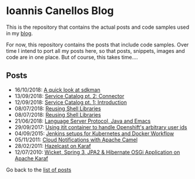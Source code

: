# Ioannis Canellos Blog

This is the repository that contains the actual posts and code samples used in my [blog](http://iocanel.com).

For now, this repository contains the posts that include code samples. Over time I intend to port all my posts here, so that posts, snippets, images and code are in one place.
But of course, this takes time....

## Posts

- 16/10/2018: [A quick look at sdkman](https://github.com/iocanel/blog/blob/master/sdkman)
- 13/09/2018: [Service Catalog pt. 2: Connector](https://github.com/iocanel/blog/blob/master/service-catalog-pt2-connector)
- 12/09/2018: [Service Catalog pt. 1: Introduction](https://github.com/iocanel/blog/blob/master/service-catalog-pt1-introduction)
- 08/07/2018: [Reusing Shell Libraries](https://github.com/iocanel/blog/blob/master/reusing-shell-libraries)
- 08/07/2018: [Reusing Shell Libraries](https://github.com/iocanel/blog/blob/master/reusing-shell-libraries)
- 21/06/2018: [Language Server Protocol, Java and Emacs](https://github.com/iocanel/blog/blob/master/language-server-protocol-java-and-emacs)
- 29/09/2017: [Using itit container to handle Openshift's arbitrary user ids](https://github.com/iocanel/blog/blob/master/using-init-containers-to-handle-openshifts-arbitrary-user-ids)
- 04/09/2015: [Jenkins setups for Kubernetes and Docker Workflow](https://github.com/iocanel/blog/blob/master/jenkins-setups-for-kubernetes-and-docker-workflow)
- 05/11/2011: [Cloud Notifications with Apache Camel](https://github.com/iocanel/blog/blob/master/cloud-notifications-with-apache-camel)
- 28/02/2011: [Hazelcast on Karaf](https://github.com/iocanel/blog/blob/master/hazelcast-on-karaf)
- 12/07/2010: [Wicket, Spring 3, JPA2 & Hibernate OSGi Application on Apache Karaf](https://github.com/iocanel/blog/blob/master/wicket-spring-3-jpa2-hibernate-osgi-application-on-apache-karaf)


Go back to the [list of posts](https://github.com/iocanel/blog/blob/master/README.md#posts)
